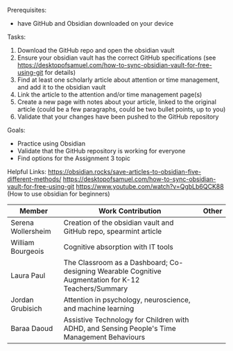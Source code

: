Prerequisites:
- have GitHub and Obsidian downloaded on your device

Tasks:
1. Download the GitHub repo and open the obsidian vault
2. Ensure your obsidian vault has the correct GitHub specifications (see https://desktopofsamuel.com/how-to-sync-obsidian-vault-for-free-using-git for details)
3. Find at least one scholarly article about attention or time management, and add it to the obsidian vault
4. Link the article to the attention and/or time management page(s)
5. Create a new page with notes about your article, linked to the original article (could be a few paragraphs, could be two bullet points, up to you)
6. Validate that your changes have been pushed to the GitHub repository

Goals:
- Practice using Obsidian
- Validate that the GitHub repository is working for everyone
- Find options for the Assignment 3 topic

Helpful Links:
https://obsidian.rocks/save-articles-to-obsidian-five-different-methods/
https://desktopofsamuel.com/how-to-sync-obsidian-vault-for-free-using-git
https://www.youtube.com/watch?v=QgbLb6QCK88 (How to use obsidian for beginners)

|Member|Work Contribution|Other|
|---|---|---|
|Serena Wollersheim| Creation of the obsidian vault and GitHub repo, spearmint article| |
|William Bourgeois| Cognitive absorption with IT tools | |
|Laura Paul| The Classroom as a Dashboard; Co-designing Wearable Cognitive Augmentation for K-12 Teachers/Summary | |
|Jordan Grubisich| Attention in psychology, neuroscience, and machine learning| |
|Baraa Daoud| Assistive Technology for Children with ADHD, and Sensing People's Time Management Behaviours | |

